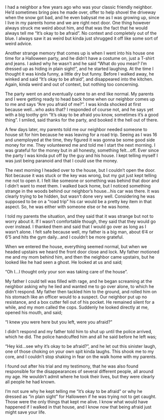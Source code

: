 I had a neighbor a few years ago who was your classic friendly neighbor. He’d sometimes bring pies he made over, offer to help shovel the driveway when the snow got bad, and he even babysat me as I was growing up, since I live in my parents home and we are right next door. One thing however always struck me weird about him, and that was the fact that he would always tell me “It’s okay to be afraid”. No context and completely out of the blue. I always saw it as weird but kinda just shrugged it off like some sort of weird advice.

Another strange memory that comes up is when I went into his house one time for a Halloween party, and he didn’t have a costume on, just a T-shirt and jeans. I asked why he wasn’t and he said “What do you mean? I’m dressed up as hiding in plain sight!”, and he started laughing. At the time I thought it was kinda funny, a little dry but funny. Before I walked away, he winked and said “It’s okay to be afraid”, and disappeared into the kitchen. Again, kinda weird and out of context, but nothing too concerning. 

The party went on and eventually came to an end like normal. My parents and I were getting ready to head back home when our neighbor comes up to me and says “Are you afraid of me?”. I was kinda shocked at first because well…who asks that? I responded of course not, and he says yet with a big toothy grin “It’s okay to be afraid you know, sometimes it’s a good thing”. I smiled, said thanks for the party, and booked it the hell out of there.

A few days later, my parents told me our neighbor needed someone to house sit for him because he was leaving for a road trip. Seeing as I was 16 and unemployed at the time, they figured it was gonna be some good side money for me. They volunteered me and told me I start the next morning. I was grateful for the money but in all honesty, something felt…off. Ever since the party I was kinda put off by the guy and his house. I kept telling myself I was just being paranoid and that I could use the money.

The next morning I headed over to the house, but I couldn’t open the door. Not because it was stuck or the key was wrong, but my gut just kept telling me not to open it. I felt like someone or something was behind that door and I didn’t want to meet them. I walked back home, but I noticed something strange in the woods behind our neighbor’s house…his car was there. It was clearly trying to be hidden, but wasn’t done very well. Considering he was supposed to be on a “road trip” his car would be a pretty key item in that aspect. So, he was either with someone else or he was home. 

I told my parents the situation, and they said that it was strange but not to worry about it. If I wasn’t comfortable though, they said that they would go over instead. I thanked them and said that I would go over as long as I wasn’t alone. I felt safe because well, my father is a big man, about 6’4 or 6’5 and hits the gym daily…and I couldn’t be more grateful.

When we entered the house, everything seemed normal, but when we headed upstairs we heard the front door close and lock. My father motioned me and my mom behind him, and then the neighbor came upstairs, but he looked like he had seen a ghost. He looked at us and said;

“Oh I…I thought only your son was taking care of the house”.

My father I could tell was filled with rage, and he began screaming at the neighbor asking why he lied and wanted me to go over alone, to which he didn’t respond. My father then tackled him to the ground, and rolled him on his stomach like an officer would to a suspect. Our neighbor put up no resistance, and a box cutter fell out of his pocket. He remained silent for a while, and my mom called the cops. Suddenly he looked directly at me, opened his mouth, and said;

“I knew you were here but you left, were you afraid?”

I didn’t respond and my father told him to shut up until the police arrived, which he did. The police handcuffed him and all he said before he left was;

“Hey kid…see why it’s okay to be afraid?”, and he let out this sinister laugh, one of those choking on your own spit kinda laughs. This shook me to my core, and I couldn’t stop shaking in fear on the walk home with my parents.

I found out after his trial and my testimony, that he was also found responsible for the disappearances of several different people, all around my age. He wouldn’t admit where he took their lives, but they were clearly all people he had known. 

I’m not sure why he kept telling me “it’s okay to be afraid” or why he dressed as “in plain sight” for Halloween if he was trying not to get caught. Those were the only things that kept me alive. I know what would have happened if I walked in that house, and I know now that being afraid just might save your life.